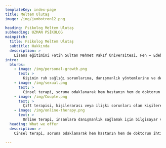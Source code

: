 ```yaml
---
templateKey: index-page
title: Meltem Ulutaş
image: /img/jumbotron12.png

heading: Psikolog Meltem Ulutaş
subheading: UZMAN PSİKOLOG
mainpitch:
  title: Psikolog Meltem Ulutaş
  subtitle: Hakkında
  description: >
    Lisans eğitimini Fatih Sultan Mehmet Vakıf Üniversitesi, Fen – Edebiyat Fakültesi, Psikoloji bölümünde tamamlanmıştır. Lisans eğitiminin ardından Almanya’ya gitmiş ve burada Bilişsel Davranışçı Terapi ekolünde eğitimler almış ve süpervizör eşliğinde klinik gözlemlerini gerçekleştirmiştir. Yüksek lisans eğitimine İstinye Üniversitesi, Sinirbilim Programında devam etmektedir. Yüksek lisans tezinde “Nöroinflamasyonun Psikiyatrik ve Nörodejeneratif Hastalıklardaki Rolü” üzerine deneysel çalışmalarını sürdürmektedir. Bilişsel Davranışçı Terapi ekolü ile seanslarını klinikte ve online platformda sürdürmektedir.
intro:
  blurbs:
    - image: /img/personal-growth.png
      text: >
        Kişinin ruh sağlığı sorunlarına, danışmanlık yöntemlerine ve değerlerine, kişilik özelliklerine ve zihinsel uyumuna dayanan psikolojik bir teşhise 'bireysel terapi' denir. Depresyon, anksiyete veya travma ile ilgili sorunları olan bir kişinin bireysel terapi alması gerekebilir. Buna ek olarak, bazı insanlar, boşanma sürecinde olduklarında veya kişilerarası ilişkilerinde başka sorunlar yaşadıklarında, bir bireyden psikolojik yardım almayı tercih ederler. Bu durumlarda, kişi sorunlar hakkında endişe duyabilir ve bunlar üzerinde tek başına çalışması gerekebilir.
    - image: /img/sexual.png
      text: >
        Cinsel terapi, soruna odaklanarak hem hastanın hem de doktorun ihtiyaçlarına hitap ederek cinsel sorunları olan kişilere yardımcı olur. Bu tedavi yöntemi kişilerin cinselliklerini anlamalarına ve sağlıklı cinsel ilişkiler geliştirmelerine yardımcı olur. Genellikle cinsel tatmini sağlamakta veya sürdürmekte güçlük çeken erkekler ve kadınlar için reçete edilir. Hastalar terapistlere erken boşalmadan (bir yetişkin eşinin önünde doruğa ulaşamadığında) kendi bedenlerine karşı şiddetli bir isteksizliğe kadar değişen sorunlarla gelir. Yaygın olarak tedavi edilen bazı problemler erektil disfonksiyon, libido eksikliği (cinsel istek veya enerji), orgazm eksikliği ve kendi cinsel organlarına karşı isteksizliktir.
    - image: /img/Couple.png
      text: >
        Çift terapisi, kişilerarası veya ilişki sorunları olan kişilere yardımcı olan bir psikoterapi türüdür. Bir evlilik ve aile danışmanı, evli veya evli olmayan çiftlerle, karşılaşabilecekleri sorunları çözmelerine yardımcı olmak için çalışır. Terapistler ayrıca ailelerle birlikte çalışarak her üyenin bir ilişkideki rolünü ve bunun tüm aileyi nasıl etkilediğini anlamasına yardımcı olabilir. Çift terapisi, çiftlerin ilişkilerini onarmalarına ve daha mutlu hayatlar yaşamalarına yardımcı olmada çok etkili olabilir.
    - image: /img/online-therapy.png
      text: >
        Online terapi, insanlara danışmanlık sağlamak için bilgisayar ve telekomünikasyon teknolojisini kullanan bir tür zihinsel sağlık hizmetidir. Danışanlar, video konferanslar aracılığıyla veya bir bilgisayardan bir dizi soruyu yanıtlayarak terapistlerin danışmanlığına erişebilir. Online terapi, bir ruh sağlığı uzmanı tarafından sağlanabilir ve insanlar madde bağımlılığı, depresyon, stres ve kaygı gibi konularda yardım aradıkça popülaritesi artmaktadır.
  heading: What we offer
  description: >
    Cinsel terapi, soruna odaklanarak hem hastanın hem de doktorun ihtiyaçlarına hitap ederek cinsel sorunları olan kişilere yardımcı olur. Bu tedavi yöntemi kişilerin cinselliklerini anlamalarına ve sağlıklı cinsel ilişkiler geliştirmelerine yardımcı olur. Genellikle cinsel tatmini sağlamakta veya sürdürmekte güçlük çeken erkekler ve kadınlar için reçete edilir. Hastalar terapistlere erken boşalmadan (bir yetişkin eşinin önünde doruğa ulaşamadığında) kendi bedenlerine karşı şiddetli bir isteksizliğe kadar değişen sorunlarla gelir. Yaygın olarak tedavi edilen bazı problemler erektil disfonksiyon, libido eksikliği (cinsel istek veya enerji), orgazm eksikliği ve kendi cinsel organlarına karşı isteksizliktir.

---
```

